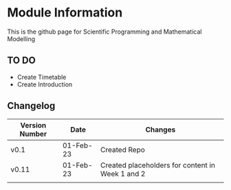 # Module Information
This is the github page for Scientific Programming and Mathematical Modelling

## TO DO
- Create Timetable
- Create Introduction

## Changelog
| Version Number  | Date | Changes |
|---|---|---|
| v0.1  | 01-Feb-23 | Created Repo |
| v0.11  | 01-Feb-23   | Created placeholders for content in Week 1 and 2   |
|   |   |   |



